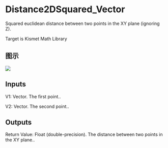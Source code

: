 # Distance2DSquared_Vector

Squared euclidean distance between two points in the XY plane (ignoring Z).

Target is Kismet Math Library

## 图示

![]($-20221218-19562959.png)

## Inputs

V1: Vector. The first point..

V2: Vector. The second point..  

## Outputs

Return Value: Float (double-precision). The distance between two points in the XY plane..

